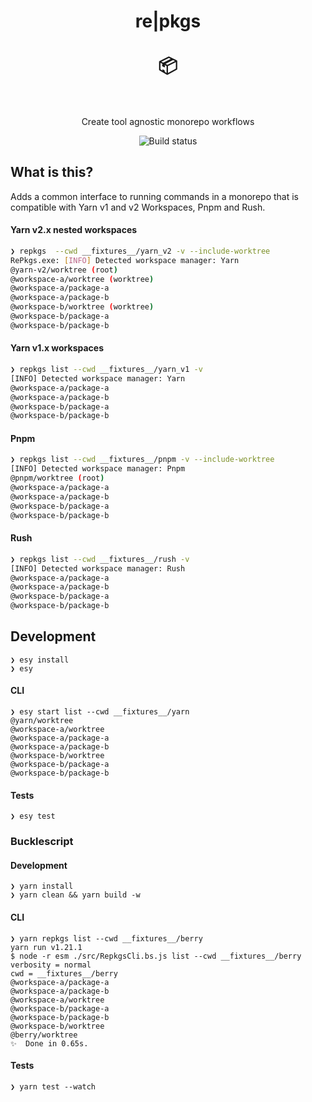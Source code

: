 <h1 align="center" border="none">
  re|pkgs
  <br/>
  <br/>
  📦
  <br/>
  <br/>
</h1>

<p align="center">
  Create tool agnostic monorepo workflows
</p>

<p align="center">
  <img alt="Build status" src="https://github.com/shanewilson/repkgs/workflows/CI/badge.svg">
</p>

## What is this?

Adds a common interface to running commands in a monorepo that is compatible with Yarn v1 and v2 Workspaces, Pnpm and Rush.

#### Yarn v2.x nested workspaces

```sh
❯ repkgs  --cwd __fixtures__/yarn_v2 -v --include-worktree
RePkgs.exe: [INFO] Detected workspace manager: Yarn
@yarn-v2/worktree (root)
@workspace-a/worktree (worktree)
@workspace-a/package-a
@workspace-a/package-b
@workspace-b/worktree (worktree)
@workspace-b/package-a
@workspace-b/package-b
```

#### Yarn v1.x workspaces

```sh
❯ repkgs list --cwd __fixtures__/yarn_v1 -v
[INFO] Detected workspace manager: Yarn
@workspace-a/package-a
@workspace-a/package-b
@workspace-b/package-a
@workspace-b/package-b
```

#### Pnpm

```sh
❯ repkgs list --cwd __fixtures__/pnpm -v --include-worktree
[INFO] Detected workspace manager: Pnpm
@pnpm/worktree (root)
@workspace-a/package-a
@workspace-a/package-b
@workspace-b/package-a
@workspace-b/package-b
```

#### Rush

```sh
❯ repkgs list --cwd __fixtures__/rush -v
[INFO] Detected workspace manager: Rush
@workspace-a/package-a
@workspace-a/package-b
@workspace-b/package-a
@workspace-b/package-b
```


## Development

```
❯ esy install
❯ esy
```

#### CLI

```
❯ esy start list --cwd __fixtures__/yarn
@yarn/worktree
@workspace-a/worktree
@workspace-a/package-a
@workspace-a/package-b
@workspace-b/worktree
@workspace-b/package-a
@workspace-b/package-b
```

#### Tests

```
❯ esy test
```


### Bucklescript

#### Development

```
❯ yarn install
❯ yarn clean && yarn build -w
```

#### CLI

```
❯ yarn repkgs list --cwd __fixtures__/berry
yarn run v1.21.1
$ node -r esm ./src/RepkgsCli.bs.js list --cwd __fixtures__/berry
verbosity = normal
cwd = __fixtures__/berry
@workspace-a/package-a
@workspace-a/package-b
@workspace-a/worktree
@workspace-b/package-a
@workspace-b/package-b
@workspace-b/worktree
@berry/worktree
✨  Done in 0.65s.
```

#### Tests

```
❯ yarn test --watch
```
